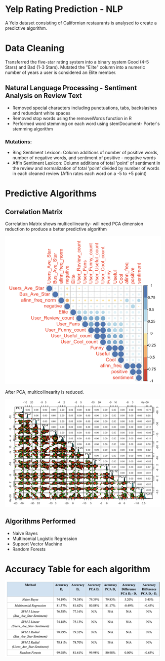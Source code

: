 # Yelp Rating Prediction - NLP

A Yelp dataset consisting of Californian restaurants is analysed to create a predictive algorithm.

# Data Cleaning

Transferred the five-star rating system into a binary system Good (4-5 Stars) and Bad (1-3 Stars).
Mutated the "Elite" column into a numeric number of years a user is considered an Elite member. 

## Natural Language Processing - Sentiment Analysis on Review Text
- Removed special characters including punctuations, tabs, backslashes and redundant white spaces
- Removed stop words using the removeWords function in R
- Performed word stemming on each word using stemDocument- Porter's stemming algorithm

### Mutations:
- Bing Sentiment Lexicon: Column additions of number of positive words, number of negative words, and sentiment of positive - negative words
- Affin Sentiment Lexicon: Column additions of total 'point' of sentiment in the review and normalization of total 'point' divided by number of words in each cleaned review (Affin rates each word on a -5 to +5 point)

# Predictive Algorithms

## Correlation Matrix

Correlation Matrix shows multicollinearity- will need PCA dimension reduction to produce a better predictive algorithm

![alt text](https://github.com/valeryleslie/YelpRatingPrediction/blob/main/CorrelationMatrix.png)

After PCA, multicollinearity is reduced.

![alt text](https://github.com/valeryleslie/YelpRatingPrediction/blob/main/CorrMatrixPCA.png)

## Algorithms Performed

- Naive Bayes 
- Multinomial Logistic Regression
- Support Vector Machine
- Random Forests

# Accuracy Table for each algorithm

![alt text](https://github.com/valeryleslie/YelpRatingPrediction/blob/main/Accuracy-Table.png)

